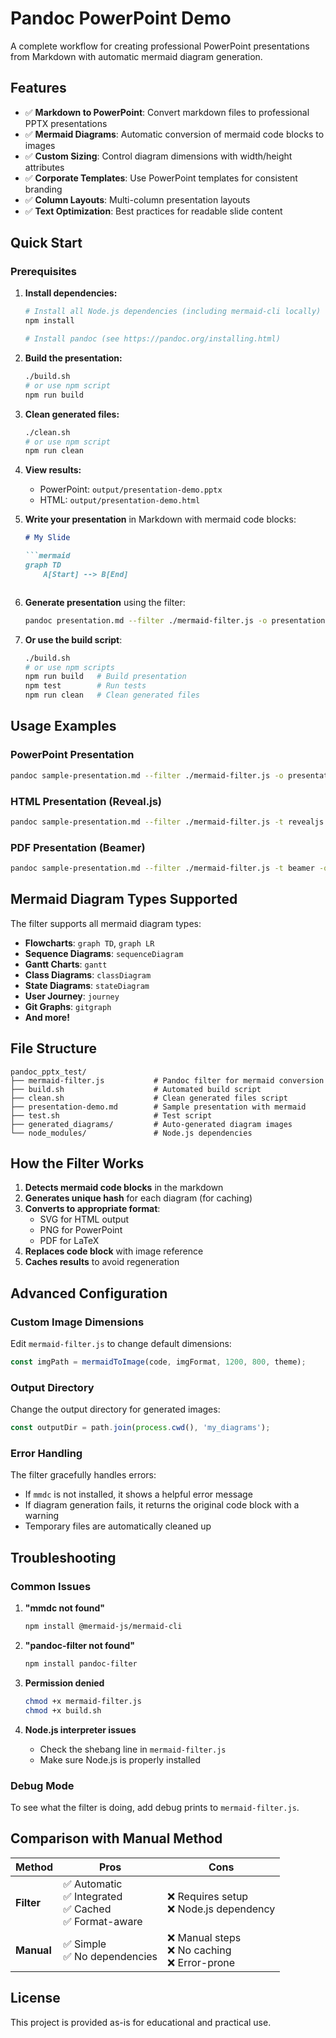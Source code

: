 # Pandoc PowerPoint Demo

A complete workflow for creating professional PowerPoint presentations from Markdown with automatic mermaid diagram generation.

## Features

- ✅ **Markdown to PowerPoint**: Convert markdown files to professional PPTX presentations
- ✅ **Mermaid Diagrams**: Automatic conversion of mermaid code blocks to images
- ✅ **Custom Sizing**: Control diagram dimensions with width/height attributes
- ✅ **Corporate Templates**: Use PowerPoint templates for consistent branding
- ✅ **Column Layouts**: Multi-column presentation layouts
- ✅ **Text Optimization**: Best practices for readable slide content

## Quick Start

### Prerequisites

1. **Install dependencies:**
   ```bash
   # Install all Node.js dependencies (including mermaid-cli locally)
   npm install
   
   # Install pandoc (see https://pandoc.org/installing.html)
   ```

2. **Build the presentation:**
   ```bash
   ./build.sh
   # or use npm script
   npm run build
   ```

3. **Clean generated files:**
   ```bash
   ./clean.sh
   # or use npm script
   npm run clean
   ```

4. **View results:**
   - PowerPoint: `output/presentation-demo.pptx`
   - HTML: `output/presentation-demo.html`

1. **Write your presentation** in Markdown with mermaid code blocks:
   ```markdown
   # My Slide
   
   ```mermaid
   graph TD
       A[Start] --> B[End]
   ```
   ```

2. **Generate presentation** using the filter:
   ```bash
   pandoc presentation.md --filter ./mermaid-filter.js -o presentation.pptx
   ```

3. **Or use the build script**:
   ```bash
   ./build.sh
   # or use npm scripts
   npm run build   # Build presentation
   npm test        # Run tests
   npm run clean   # Clean generated files
   ```

## Usage Examples

### PowerPoint Presentation
```bash
pandoc sample-presentation.md --filter ./mermaid-filter.js -o presentation.pptx
```

### HTML Presentation (Reveal.js)
```bash
pandoc sample-presentation.md --filter ./mermaid-filter.js -t revealjs -o presentation.html --standalone
```

### PDF Presentation (Beamer)
```bash
pandoc sample-presentation.md --filter ./mermaid-filter.js -t beamer -o presentation.pdf
```

## Mermaid Diagram Types Supported

The filter supports all mermaid diagram types:

- **Flowcharts**: `graph TD`, `graph LR`
- **Sequence Diagrams**: `sequenceDiagram`
- **Gantt Charts**: `gantt`
- **Class Diagrams**: `classDiagram`
- **State Diagrams**: `stateDiagram`
- **User Journey**: `journey`
- **Git Graphs**: `gitgraph`
- **And more!**

## File Structure

```
pandoc_pptx_test/
├── mermaid-filter.js           # Pandoc filter for mermaid conversion
├── build.sh                    # Automated build script
├── clean.sh                    # Clean generated files script
├── presentation-demo.md        # Sample presentation with mermaid
├── test.sh                     # Test script
├── generated_diagrams/         # Auto-generated diagram images
└── node_modules/               # Node.js dependencies
```

## How the Filter Works

1. **Detects mermaid code blocks** in the markdown
2. **Generates unique hash** for each diagram (for caching)
3. **Converts to appropriate format**:
   - SVG for HTML output
   - PNG for PowerPoint
   - PDF for LaTeX
4. **Replaces code block** with image reference
5. **Caches results** to avoid regeneration

## Advanced Configuration

### Custom Image Dimensions
Edit `mermaid-filter.js` to change default dimensions:
```javascript
const imgPath = mermaidToImage(code, imgFormat, 1200, 800, theme);
```

### Output Directory
Change the output directory for generated images:
```javascript
const outputDir = path.join(process.cwd(), 'my_diagrams');
```

### Error Handling
The filter gracefully handles errors:
- If `mmdc` is not installed, it shows a helpful error message
- If diagram generation fails, it returns the original code block with a warning
- Temporary files are automatically cleaned up

## Troubleshooting

### Common Issues

1. **"mmdc not found"**
   ```bash
   npm install @mermaid-js/mermaid-cli
   ```

2. **"pandoc-filter not found"**
   ```bash
   npm install pandoc-filter
   ```

3. **Permission denied**
   ```bash
   chmod +x mermaid-filter.js
   chmod +x build.sh
   ```

4. **Node.js interpreter issues**
   - Check the shebang line in `mermaid-filter.js`
   - Make sure Node.js is properly installed

### Debug Mode
To see what the filter is doing, add debug prints to `mermaid-filter.js`.

## Comparison with Manual Method

| Method | Pros | Cons |
|--------|------|------|
| **Filter** | ✅ Automatic<br>✅ Integrated<br>✅ Cached<br>✅ Format-aware | ❌ Requires setup<br>❌ Node.js dependency |
| **Manual** | ✅ Simple<br>✅ No dependencies | ❌ Manual steps<br>❌ No caching<br>❌ Error-prone |

## License

This project is provided as-is for educational and practical use.
